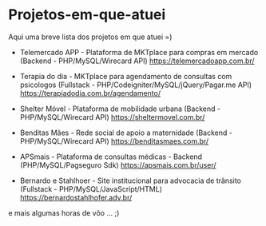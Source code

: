 # Projetos-em-que-atuei
Aqui uma breve lista dos projetos em que atuei =)

- Telemercado APP - Plataforma de MKTplace para compras em mercado (Backend - PHP/MySQL/Wirecard API) 
https://telemercadoapp.com.br/

- Terapia do dia - MKTplace para agendamento de consultas com psicologos (Fullstack - PHP/Codeigniter/MySQL/jQuery/Pagar.me API)
https://terapiadodia.com.br/agendamento/

- Shelter Móvel - Plataforma de mobilidade urbana (Backend - PHP/MySQL/Wirecard API)
https://sheltermovel.com.br/

- Benditas Mães - Rede social de apoio a maternidade (Backend - PHP/MySQL/Wirecard API)
https://benditasmaes.com.br/

- APSmais - Plataforma de consultas médicas - Backend (PHP/MySQL/Pagseguro Sdk)
https://apsmais.com.br/user/

- Bernardo e Stahlhoer - Site institucional para advocacia de trânsito (Fullstack - PHP/MySQL/JavaScript/HTML)
https://bernardostahlhofer.adv.br/


e mais algumas horas de vôo ... ;)
